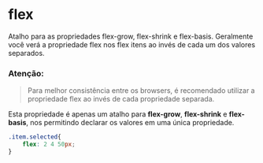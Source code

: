 # flex

Atalho para as propriedades flex-grow, flex-shrink e flex-basis. Geralmente você verá a propriedade flex nos flex itens ao invés de cada um dos valores separados.

### Atenção:
> Para melhor consistência entre os browsers, é recomendado utilizar a propriedade flex ao invés de cada propriedade separada.

Esta propriedade é apenas um atalho para **flex-grow**, **flex-shrink** e **flex-basis**, nos permitindo declarar os valores em uma única propriedade.

```css
.item.selected{
    flex: 2 4 50px;
}
```


<br />